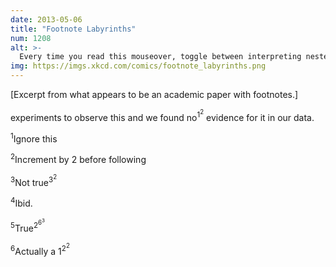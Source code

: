 ```yaml
---
date: 2013-05-06
title: "Footnote Labyrinths"
num: 1208
alt: >-
  Every time you read this mouseover, toggle between interpreting nested footnotes as footnotes on footnotes and interpreting them as exponents (minus one, modulo 6, plus 1).
img: https://imgs.xkcd.com/comics/footnote_labyrinths.png
---
```

[Excerpt from what appears to be an academic paper with footnotes.]

experiments to observe this and we found no<sup>1<sup>2</sup></sup> evidence for it in our data.

<sup>1</sup>Ignore this

<sup>2</sup>Increment by 2 before following

<sup>3</sup>Not true<sup>3<sup>2</sup></sup>

<sup>4</sup>Ibid.

<sup>5</sup>True<sup>2<sup>6<sup>3</sup></sup></sup>

<sup>6</sup>Actually a 1<sup>2<sup>2</sup></sup>